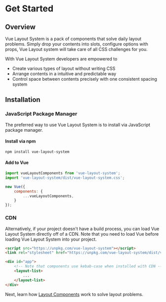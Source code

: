 # Get Started

## Overview
Vue Layout System is a pack of components that solve daily layout problems.
Simply drop your contents into slots, configure options with props, Vue Layout system will take care of all CSS challenges for you.

With Vue Layout System developers are empowered to

- Create various types of layout without writing CSS
- Arrange contents in a intuitive and predictable way
- Control space between contents precisely with one consistent spacing system

## Installation

### JavaScript Package Manager 
The preferred way to use Vue Layout System is to install via JavaScript package manager.

#### Install via npm
```shell script
npm install vue-layout-system
```

#### Add to Vue
```javascript
import vueLayoutComponents from 'vue-layout-system';
import 'vue-layout-system/dist/vue-layout-system.css';

new Vue({
	components: {
		...vueLayoutComponents,
	}
});
```

### CDN
Alternatively, if your project doesn't have a build process, you can load Vue Layout System directly off of a CDN. Note that you need to load Vue before loading Vue Layout System into your project.

```html
<script src="https://unpkg.com/vue-layout-system"></script>
<link rel="stylesheet" href="https://unpkg.com/vue-layout-system/dist/vue-layout-system.css">

<div id="app">
	<!-- Note that components use kebab-case when installed with CDN -->
	<layout-list>
		...
	</layout-list>
</div>
```

Next, learn how [Layout Components](/components/) work to solve layout problems.
